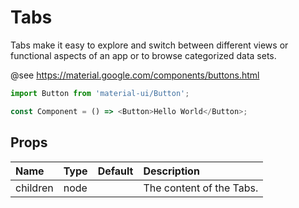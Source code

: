Tabs
====

Tabs make it easy to explore and switch between different views or functional aspects of an app
or to browse categorized data sets.

@see https://material.google.com/components/buttons.html

```js
import Button from 'material-ui/Button';

const Component = () => <Button>Hello World</Button>;
```

Props
-----


| Name | Type | Default | Description |
|:-----|:-----|:-----|:-----|
| children | node |  |  The content of the Tabs. |
